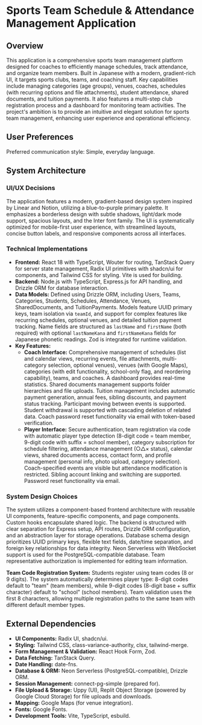 # Sports Team Schedule & Attendance Management Application

## Overview
This application is a comprehensive sports team management platform designed for coaches to efficiently manage schedules, track attendance, and organize team members. Built in Japanese with a modern, gradient-rich UI, it targets sports clubs, teams, and coaching staff. Key capabilities include managing categories (age groups), venues, coaches, schedules (with recurring options and file attachments), student attendance, shared documents, and tuition payments. It also features a multi-step club registration process and a dashboard for monitoring team activities. The project's ambition is to provide an intuitive and elegant solution for sports team management, enhancing user experience and operational efficiency.

## User Preferences
Preferred communication style: Simple, everyday language.

## System Architecture

### UI/UX Decisions
The application features a modern, gradient-based design system inspired by Linear and Notion, utilizing a blue-to-purple primary palette. It emphasizes a borderless design with subtle shadows, light/dark mode support, spacious layouts, and the Inter font family. The UI is systematically optimized for mobile-first user experience, with streamlined layouts, concise button labels, and responsive components across all interfaces.

### Technical Implementations
*   **Frontend:** React 18 with TypeScript, Wouter for routing, TanStack Query for server state management, Radix UI primitives with shadcn/ui for components, and Tailwind CSS for styling. Vite is used for building.
*   **Backend:** Node.js with TypeScript, Express.js for API handling, and Drizzle ORM for database interaction.
*   **Data Models:** Defined using Drizzle ORM, including Users, Teams, Categories, Students, Schedules, Attendance, Venues, SharedDocuments, and TuitionPayments. Models feature UUID primary keys, team isolation via `teamId`, and support for complex features like recurring schedules, optional venues, and detailed tuition payment tracking. Name fields are structured as `lastName` and `firstName` (both required) with optional `lastNameKana` and `firstNameKana` fields for Japanese phonetic readings. Zod is integrated for runtime validation.
*   **Key Features:**
    *   **Coach Interface:** Comprehensive management of schedules (list and calendar views, recurring events, file attachments, multi-category selection, optional venues), venues (with Google Maps), categories (with edit functionality, school-only flag, and reordering capability), teams, and coaches. A dashboard provides real-time statistics. Shared documents management supports folder hierarchies and file uploads. Tuition management includes automatic payment generation, annual fees, sibling discounts, and payment status tracking. Participant moving between events is supported. Student withdrawal is supported with cascading deletion of related data. Coach password reset functionality via email with token-based verification.
    *   **Player Interface:** Secure authentication, team registration via code with automatic player type detection (8-digit code = team member, 9-digit code with suffix = school member), category subscription for schedule filtering, attendance management (○△× status), calendar views, shared documents access, contact form, and profile management (personal info, photo upload, category selection). Coach-specified events are visible but attendance modification is restricted. Sibling account linking and switching are supported. Password reset functionality via email.

### System Design Choices
The system utilizes a component-based frontend architecture with reusable UI components, feature-specific components, and page components. Custom hooks encapsulate shared logic. The backend is structured with clear separation for Express setup, API routes, Drizzle ORM configuration, and an abstraction layer for storage operations. Database schema design prioritizes UUID primary keys, flexible text fields, date/time separation, and foreign key relationships for data integrity. Neon Serverless with WebSocket support is used for the PostgreSQL-compatible database. Team representative authorization is implemented for editing team information.

**Team Code Registration System:** Students register using team codes (8 or 9 digits). The system automatically determines player type: 8-digit codes default to "team" (team members), while 9-digit codes (8-digit base + suffix character) default to "school" (school members). Team validation uses the first 8 characters, allowing multiple registration paths to the same team with different default member types.

## External Dependencies
*   **UI Components:** Radix UI, shadcn/ui.
*   **Styling:** Tailwind CSS, class-variance-authority, clsx, tailwind-merge.
*   **Form Management & Validation:** React Hook Form, Zod.
*   **Data Fetching:** TanStack Query.
*   **Date Handling:** date-fns.
*   **Database & ORM:** Neon Serverless (PostgreSQL-compatible), Drizzle ORM.
*   **Session Management:** connect-pg-simple (prepared for).
*   **File Upload & Storage:** Uppy (UI), Replit Object Storage (powered by Google Cloud Storage) for file uploads and downloads.
*   **Mapping:** Google Maps (for venue integration).
*   **Fonts:** Google Fonts.
*   **Development Tools:** Vite, TypeScript, esbuild.